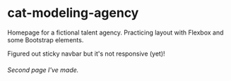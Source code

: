 # cat-modeling-agency

<p>Homepage for a fictional talent agency. Practicing layout with Flexbox and some Bootstrap elements.</p> 

<p>Figured out sticky navbar but it's not responsive (yet)!</p>

<h6>Second page I've made.</h6>
